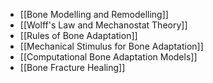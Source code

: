 - [[Bone Modelling and Remodelling]]
- [[Wolff's Law and Mechanostat Theory]]
- [[Rules of Bone Adaptation]]
- [[Mechanical Stimulus for Bone Adaptation]]
- [[Computational Bone Adaptation Models]]
- [[Bone Fracture Healing]]